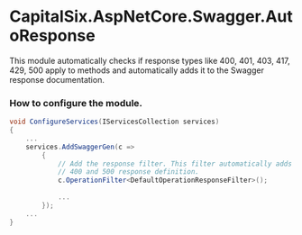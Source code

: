 # CapitalSix.AspNetCore.Swagger.AutoResponse

This module automatically checks if response types like 400, 401, 403, 417, 429, 500 apply to methods and automatically adds it to the Swagger response documentation.

### How to configure the module.
```c#
void ConfigureServices(IServicesCollection services)
{
    ...
    services.AddSwaggerGen(c =>
        {
            // Add the response filter. This filter automatically adds
            // 400 and 500 response definition.
            c.OperationFilter<DefaultOperationResponseFilter>();
            
            ...
        });
    ...
}
```
